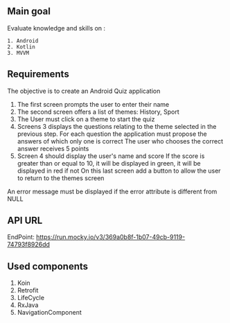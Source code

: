 ## Main goal

Evaluate knowledge and skills on :

    1. Android
    2. Kotlin
    3. MVVM

## Requirements

The objective is to create an Android Quiz application

1. The first screen prompts the user to enter their name
2. The second screen offers a list of themes: History, Sport
3. The User must click on a theme to start the quiz
4. Screens 3 displays the questions relating to the theme selected in the previous step. For each question the application must propose the answers of which only one is correct
   The user who chooses the correct answer receives 5 points
5. Screen 4 should display the user's name and score
   If the score is greater than or equal to 10, it will be displayed in green, it will be displayed in red if not
   On this last screen add a button to allow the user to return to the themes screen

An error message must be displayed if the error attribute is different from NULL

## API URL

EndPoint: https://run.mocky.io/v3/369a0b8f-1b07-49cb-9119-74793f8926dd

## Used components

1. Koin
2. Retrofit
3. LifeCycle
4. RxJava
5. NavigationComponent